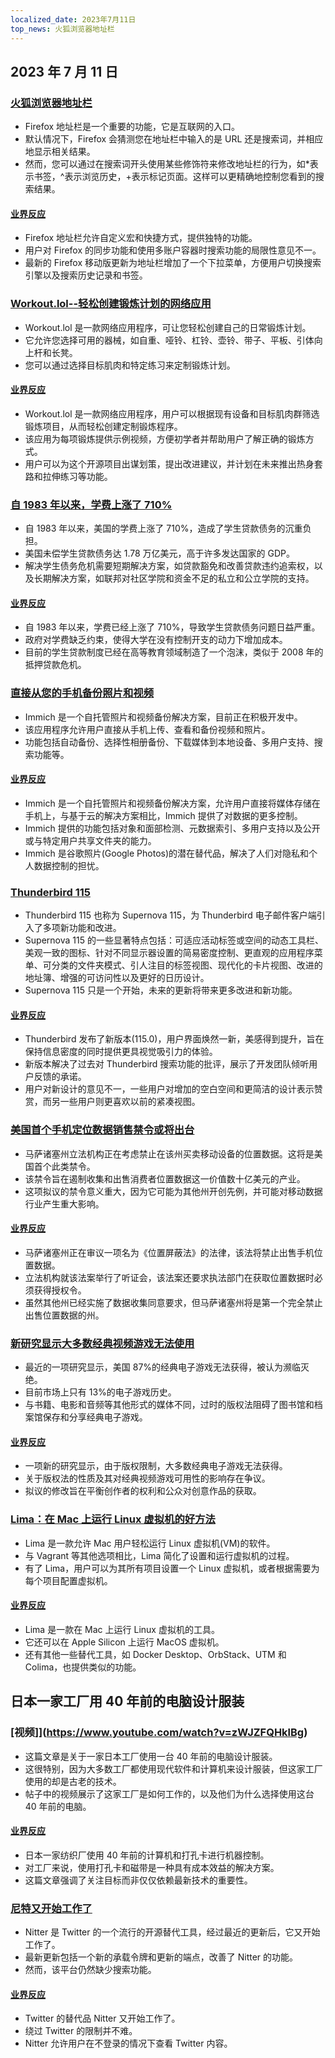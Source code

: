 ```yaml
---
localized_date: 2023年7月11日
top_news: 火狐浏览器地址栏
---
```


## 2023 年 7 月 11 日

### [火狐浏览器地址栏](https://wiki.tilde.institute/w/firefox-address-bar-tips)

- Firefox 地址栏是一个重要的功能，它是互联网的入口。
- 默认情况下，Firefox 会猜测您在地址栏中输入的是 URL 还是搜索词，并相应地显示相关结果。
- 然而，您可以通过在搜索词开头使用某些修饰符来修改地址栏的行为，如\*表示书签，^表示浏览历史，+表示标记页面。这样可以更精确地控制您看到的搜索结果。

#### [业界反应](http://news.ycombinator.com/item?id=36666116)

- Firefox 地址栏允许自定义宏和快捷方式，提供独特的功能。
- 用户对 Firefox 的同步功能和使用多账户容器时搜索功能的局限性意见不一。
- 最新的 Firefox 移动版更新为地址栏增加了一个下拉菜单，方便用户切换搜索引擎以及搜索历史记录和书签。

### [Workout.lol--轻松创建锻炼计划的网络应用](https://workout.lol)

- Workout.lol 是一款网络应用程序，可让您轻松创建自己的日常锻炼计划。
- 它允许您选择可用的器械，如自重、哑铃、杠铃、壶铃、带子、平板、引体向上杆和长凳。
- 您可以通过选择目标肌肉和特定练习来定制锻炼计划。

#### [业界反应](http://news.ycombinator.com/item?id=36662655)

- Workout.lol 是一款网络应用程序，用户可以根据现有设备和目标肌肉群筛选锻炼项目，从而轻松创建定制锻炼程序。
- 该应用为每项锻炼提供示例视频，方便初学者并帮助用户了解正确的锻炼方式。
- 用户可以为这个开源项目出谋划策，提出改进建议，并计划在未来推出热身套路和拉伸练习等功能。

### [自 1983 年以来，学费上涨了 710%](https://statecraft.beehiiv.com/p/student-loan-debt-forgiveness)

- 自 1983 年以来，美国的学费上涨了 710%，造成了学生贷款债务的沉重负担。
- 美国未偿学生贷款债务达 1.78 万亿美元，高于许多发达国家的 GDP。
- 解决学生债务危机需要短期解决方案，如贷款豁免和改善贷款违约追索权，以及长期解决方案，如联邦对社区学院和资金不足的私立和公立学院的支持。

#### [业界反应](http://news.ycombinator.com/item?id=36669253)

- 自 1983 年以来，学费已经上涨了 710%，导致学生贷款债务问题日益严重。
- 政府对学费缺乏约束，使得大学在没有控制开支的动力下增加成本。
- 目前的学生贷款制度已经在高等教育领域制造了一个泡沫，类似于 2008 年的抵押贷款危机。

### [直接从您的手机备份照片和视频](https://github.com/immich-app/immich)

- Immich 是一个自托管照片和视频备份解决方案，目前正在积极开发中。
- 该应用程序允许用户直接从手机上传、查看和备份视频和照片。
- 功能包括自动备份、选择性相册备份、下载媒体到本地设备、多用户支持、搜索功能等。

#### [业界反应](http://news.ycombinator.com/item?id=36673224)

- Immich 是一个自托管照片和视频备份解决方案，允许用户直接将媒体存储在手机上，与基于云的解决方案相比，Immich 提供了对数据的更多控制。
- Immich 提供的功能包括对象和面部检测、元数据索引、多用户支持以及公开或与特定用户共享文件夹的能力。
- Immich 是谷歌照片(Google Photos)的潜在替代品，解决了人们对隐私和个人数据控制的担忧。

### [Thunderbird 115](https://www.thunderbird.net/en-US/thunderbird/115.0/whatsnew/)

- Thunderbird 115 也称为 Supernova 115，为 Thunderbird 电子邮件客户端引入了多项新功能和改进。
- Supernova 115 的一些显著特点包括：可适应活动标签或空间的动态工具栏、美观一致的图标、针对不同显示器设置的简易密度控制、更直观的应用程序菜单、可分类的文件夹模式、引人注目的标签视图、现代化的卡片视图、改进的地址簿、增强的可访问性以及更好的日历设计。
- Supernova 115 只是一个开始，未来的更新将带来更多改进和新功能。

#### [业界反应](http://news.ycombinator.com/item?id=36664113)

- Thunderbird 发布了新版本(115.0)，用户界面焕然一新，美感得到提升，旨在保持信息密度的同时提供更具视觉吸引力的体验。
- 新版本解决了过去对 Thunderbird 搜索功能的批评，展示了开发团队倾听用户反馈的承诺。
- 用户对新设计的意见不一，一些用户对增加的空白空间和更简洁的设计表示赞赏，而另一些用户则更喜欢以前的紧凑视图。

### [美国首个手机定位数据销售禁令或将出台](https://www.wsj.com/articles/first-u-s-ban-on-sale-of-cellphone-location-data-might-be-coming-fbe47e53)

- 马萨诸塞州立法机构正在考虑禁止在该州买卖移动设备的位置数据。这将是美国首个此类禁令。
- 该禁令旨在遏制收集和出售消费者位置数据这一价值数十亿美元的产业。
- 这项拟议的禁令意义重大，因为它可能为其他州开创先例，并可能对移动数据行业产生重大影响。

#### [业界反应](http://news.ycombinator.com/item?id=36667848)

- 马萨诸塞州正在审议一项名为《位置屏蔽法》的法律，该法将禁止出售手机位置数据。
- 立法机构就该法案举行了听证会，该法案还要求执法部门在获取位置数据时必须获得授权令。
- 虽然其他州已经实施了数据收集同意要求，但马萨诸塞州将是第一个完全禁止出售位置数据的州。

### [新研究显示大多数经典视频游戏无法使用](https://gamehistory.org/87percent/)

- 最近的一项研究显示，美国 87%的经典电子游戏无法获得，被认为濒临灭绝。
- 目前市场上只有 13%的电子游戏历史。
- 与书籍、电影和音频等其他形式的媒体不同，过时的版权法阻碍了图书馆和档案馆保存和分享经典电子游戏。

#### [业界反应](http://news.ycombinator.com/item?id=36668472)

- 一项新的研究显示，由于版权限制，大多数经典电子游戏无法获得。
- 关于版权法的性质及其对经典视频游戏可用性的影响存在争议。
- 拟议的修改旨在平衡创作者的权利和公众对创意作品的获取。

### [Lima：在 Mac 上运行 Linux 虚拟机的好方法](https://jvns.ca/blog/2023/07/10/lima--a-nice-way-to-run-linux-vms-on-mac/)

- Lima 是一款允许 Mac 用户轻松运行 Linux 虚拟机(VM)的软件。
- 与 Vagrant 等其他选项相比，Lima 简化了设置和运行虚拟机的过程。
- 有了 Lima，用户可以为其所有项目设置一个 Linux 虚拟机，或者根据需要为每个项目配置虚拟机。

#### [业界反应](http://news.ycombinator.com/item?id=36668964)

- Lima 是一款在 Mac 上运行 Linux 虚拟机的工具。
- 它还可以在 Apple Silicon 上运行 MacOS 虚拟机。
- 还有其他一些替代工具，如 Docker Desktop、OrbStack、UTM 和 Colima，也提供类似的功能。

## 日本一家工厂用 40 年前的电脑设计服装

### [视频]](https://www.youtube.com/watch?v=zWJZFQHklBg)

- 这篇文章是关于一家日本工厂使用一台 40 年前的电脑设计服装。
- 这很特别，因为大多数工厂都使用现代软件和计算机来设计服装，但这家工厂使用的却是古老的技术。
- 帖子中的视频展示了这家工厂是如何工作的，以及他们为什么选择使用这台 40 年前的电脑。

#### [业界反应](http://news.ycombinator.com/item?id=36662392)

- 日本一家纺织厂使用 40 年前的计算机和打孔卡进行机器控制。
- 对工厂来说，使用打孔卡和磁带是一种具有成本效益的解决方案。
- 这篇文章强调了关注目标而非仅仅依赖最新技术的重要性。

### [尼特又开始工作了](https://github.com/zedeus/nitter/pull/927)

- Nitter 是 Twitter 的一个流行的开源替代工具，经过最近的更新后，它又开始工作了。
- 最新更新包括一个新的承载令牌和更新的端点，改善了 Nitter 的功能。
- 然而，该平台仍然缺少搜索功能。

#### [业界反应](http://news.ycombinator.com/item?id=36665406)

- Twitter 的替代品 Nitter 又开始工作了。
- 绕过 Twitter 的限制并不难。
- Nitter 允许用户在不登录的情况下查看 Twitter 内容。
